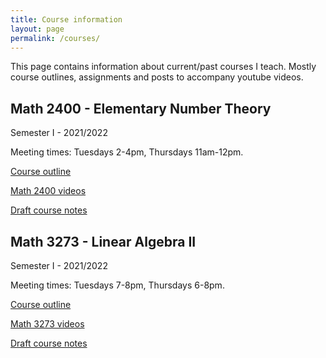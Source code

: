 ```yaml
---
title: Course information
layout: page
permalink: /courses/
---
```

This page contains information about current/past courses I teach. Mostly course outlines, assignments and posts to accompany youtube videos.

## Math 2400 - Elementary Number Theory ##

Semester I - 2021/2022

Meeting times: Tuesdays 2-4pm, Thursdays 11am-12pm.

[Course outline](/courses/math-2400/math-2400-course-outline)

[Math 2400 videos](/courses/math-2400/Math-2400-videos)

[Draft course notes](/courses/math-2400/Math2400notes.pdf)

## Math 3273 - Linear Algebra II

Semester I - 2021/2022

Meeting times: Tuesdays 7-8pm, Thursdays 6-8pm.

[Course outline](/courses/math-3273/math-3273-course-outline)

[Math 3273 videos](/courses/math-3273/Math-3273-videos)

[Draft course notes](/courses/math-3273/linear-algebra-2.pdf)
